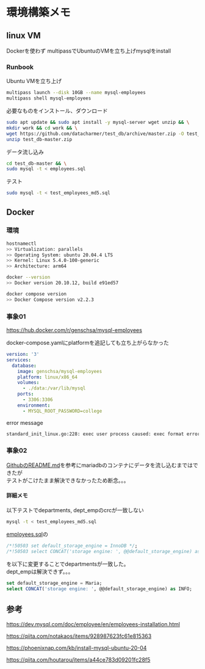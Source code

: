 # 環境構築メモ

## linux VM

Dockerを使わず
multipassでUbuntuのVMを立ち上げmysqlをinstall

### Runbook

Ubuntu VMを立ち上げ

``` sh
multipass launch --disk 10GB --name mysql-employees
multipass shell mysql-employees
```

必要なものをインストール、ダウンロード

``` sh
sudo apt update && sudo apt install -y mysql-server wget unzip && \
mkdir work && cd work && \
wget https://github.com/datacharmer/test_db/archive/master.zip -O test_db-master.zip && \
unzip test_db-master.zip
```

データ流し込み

``` sh
cd test_db-master && \
sudo mysql -t < employees.sql
```

テスト

``` sh
sudo mysql -t < test_employees_md5.sql
```

## Docker

### 環境

``` sh
hostnamectl
>> Virtualization: parallels
>> Operating System: ubuntu 20.04.4 LTS
>> Kernel: Linux 5.4.0-100-generic
>> Architecture: arm64

docker --version
>> Docker version 20.10.12, build e91ed57

docker compose version
>> Docker Compose version v2.2.3
```

### 事象01

<https://hub.docker.com/r/genschsa/mysql-employees>

docker-compose.yamlにplatformを追記しても立ち上がらなかった

``` yaml
version: '3'
services:
  database:
    image: genschsa/mysql-employees
    platform: linux/x86_64
    volumes:
      - ./data:/var/lib/mysql
    ports:
      - 3306:3306
    environment:
      - MYSQL_ROOT_PASSWORD=college
```

error message

``` sh
standard_init_linux.go:228: exec user process caused: exec format error
```

### 事象02

[GithubのREADME.md](https://github.com/datacharmer/test_db)を参考にmariadbのコンテナにデータを流し込むまではできたが  
テストがこけたまま解決できなかったため断念。。。

#### 詳細メモ

以下テストでdepartments, dept_empのcrcが一致しない

``` sh
mysql -t < test_employees_md5.sql
```

[employees.sql](https://github.com/datacharmer/test_db/blob/master/employees.sql)の

``` sql
/*!50503 set default_storage_engine = InnoDB */;
/*!50503 select CONCAT('storage engine: ', @@default_storage_engine) as INFO */;
```

を以下に変更することでdepartmentsが一致した。  
dept_empは解決できず。。。

``` sql
set default_storage_engine = Maria;
select CONCAT('storage engine: ', @@default_storage_engine) as INFO;
```

## 参考

<https://dev.mysql.com/doc/employee/en/employees-installation.html>

<https://qiita.com/notakaos/items/928987623fc61e815363>

<https://phoenixnap.com/kb/install-mysql-ubuntu-20-04>

<https://qiita.com/houtarou/items/a44ce783d09201fc28f5>
